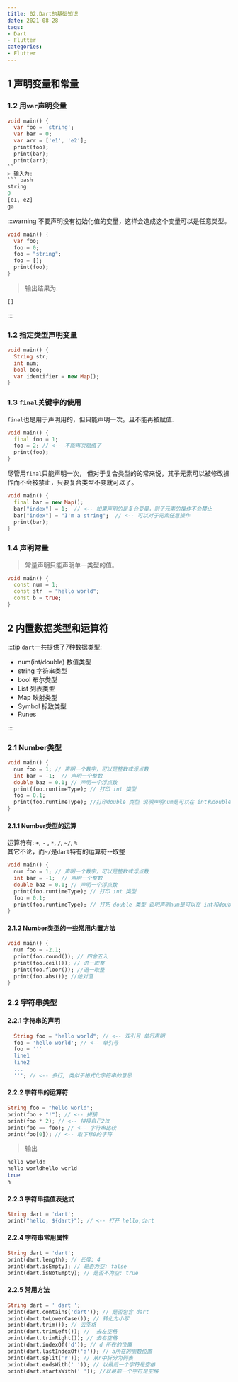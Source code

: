 ```yaml
---
title: 02.Dart的基础知识
date: 2021-08-28
tags:
- Dart
- Flutter
categories:
- Flutter
---
```


## 1 声明变量和常量
### 1.2 用`var`声明变量
``` dart 
void main() {
  var foo = 'string';
  var bar = 0;
  var arr = ['e1', 'e2'];
  print(foo);
  print(bar);
  print(arr);
``
> 输入为:
``` bash 
string
0
[e1, e2]
ga
```
<!-- more -->
:::warning
不要声明没有初始化值的变量，这样会造成这个变量可以是任意类型。
``` dart
void main() {
  var foo; 
  foo = 0;
  foo = "string";
  foo = [];
  print(foo);
}
```
> 输出结果为: 
``` bash 
[]
```
:::

### 1.2 指定类型声明变量
``` dart
void main() {
  String str;
  int num;
  bool boo;
  var identifier = new Map();
}
```

### 1.3 `final`关键字的使用
`final`也是用于声明用的，但只能声明一次。且不能再被赋值.
``` dart
void main() {
  final foo = 1;
  foo = 2; // <-- 不能再次赋值了
  print(foo);
}
```
尽管用`final`只能声明一次， 但对于复合类型的的常来说，其子元素可以被修改操作而不会被禁止，只要复合类型不变就可以了。 
``` dart
void main() {
  final bar = new Map();
  bar["index"] = 1;  // <-- 如果声明的是复合变量，则子元素的操作不会禁止
  bar["index"] = "I'm a string";  // <-- 可以对子元素任意操作
  print(bar);
}
```

### 1.4 声明常量
> 常量声明只能声明单一类型的值。
```dart
void main() {
  const num = 1;
  const str  = "hello world";
  const b = true;
}
```

## 2 内置数据类型和运算符
:::tip
`dart`一共提供了7种数据类型:
* num(int/double) 数值类型
* string     字符串类型
* bool       布尔类型
* List       列表类型
* Map        映射类型
* Symbol     标致类型
* Runes       


:::
  
### 2.1 Number类型
``` dart
void main() {
  num foo = 1; // 声明一个数字，可以是整数或浮点数
  int bar = -1;  // 声明一个整数
  double baz = 0.1; // 声明一个浮点数
  print(foo.runtimeType); // 打印 int 类型
  foo = 0.1;
  print(foo.runtimeType); //打印double 类型 说明声明num是可以在 int和double之间转换的
}
```
#### 2.1.1 Number类型的运算
运算符有: `+`, `-` , `*`, `/`, `~/`, `%`  
其它不论，而`~/`是`dart`特有的运算符--取整
``` dart
void main() {
  num foo = 1; // 声明一个数字，可以是整数或浮点数
  int bar = -1;  // 声明一个整数
  double baz = 0.1; // 声明一个浮点数
  print(foo.runtimeType); // 打印 int 类型
  foo = 0.1;
  print(foo.runtimeType); // 打死 double 类型 说明声明num是可以在 int和double之间转换的
}
```
#### 2.1.2 Number类型的一些常用内置方法
``` dart 
void main() {
  num foo = -2.1;
  print(foo.round()); // 四舍五入
  print(foo.ceil()); // 进一取整
  print(foo.floor()); //退一取整
  print(foo.abs()); //绝对值
}
```
### 2.2 字符串类型
#### 2.2.1 字符串的声明
``` dart
  String foo = "hello world"; // <-- 双引号 单行声明
  foo = 'hello world'; // <-- 单引号
  foo = '''
  line1
  line2
  ...
  '''; // <-- 多行, 类似于格式化字符串的意思
```
#### 2.2.2 字符串的运算符
``` dart
String foo = "hello world";
print(foo + "!"); // <-- 拼接
print(foo * 2); // <-- 拼接自己2次
print(foo == foo); // <-- 字符串比较
print(foo[0]); // <-- 取下标0的字符
```
> 输出
``` bash 
hello world!
hello worldhello world
true
h
```
#### 2.2.3 字符串插值表达式
``` dart 
String dart = 'dart';
print("hello, ${dart}"); // <-- 打开 hello,dart
```
#### 2.2.4 字符串常用属性
``` dart
String dart = 'dart';
print(dart.length); // 长度: 4
print(dart.isEmpty); // 是否为空: false
print(dart.isNotEmpty); // 是否不为空: true
```
#### 2.2.5 常用方法
``` dart
String dart = ' dart ';
print(dart.contains('dart')); // 是否包含 dart
print(dart.toLowerCase()); // 转化为小写
print(dart.trim()); // 去空格
print(dart.trimLeft()); //  去左空格
print(dart.trimRight()); // 去右空格
print(dart.indexOf('d')); // d 所在的位置
print(dart.lastIndexOf('a')); // a所在的倒数位置
print(dart.split('r')); // 从r中拆分为列表
print(dart.endsWith(' ')); // 以最后一个字符是空格
print(dart.startsWith(' ')); //以最前一个字符是空格
```